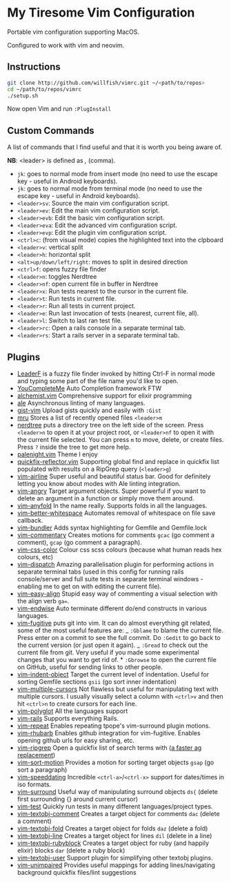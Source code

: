 # My Tiresome Vim Configuration

Portable vim configuration supporting MacOS.

Configured to work with vim and neovim.

## Instructions

```bash
git clone http://github.com/willfish/vimrc.git ~/<path/to/repos>
cd ~/path/to/repos/vimrc
./setup.sh
```

Now open Vim and run `:PlugInstall`

## Custom Commands

A list of commands that I find useful and that it is worth you being aware of.

**NB**: &lt;leader> is defined as _,_ (comma).

-   `jk`: goes to normal mode from insert mode (no need to use the escape key - useful in Android keyboards).
-   `jk`: goes to normal mode from terminal mode (no need to use the escape key - useful in Android keyboards).
-   `<leader>sv`: Source the main vim configuration script.
-   `<leader>ev`: Edit the main vim configuration script.
-   `<leader>evb`: Edit the basic vim configuration script.
-   `<leader>eva`: Edit the advanced vim configuration script.
-   `<leader>evp`: Edit the plugin vim configuration script.
-   `<ctrl>c`: (from visual mode) copies the highlighted text into the clpboard
-   `<leader>v`: vertical split
-   `<leader>h`: horizontal split
-   `<alt>up/down/left/right`: moves to split in desired direction
-   `<ctrl>f`: opens fuzzy file finder
-   `<leader>n`: toggles Nerdtree
-   `<leader>nf`: open current file in buffer in Nerdtree
-   `<leader>x`: Run tests nearest to the cursor in the current file.
-   `<leader>t`: Run tests in current file.
-   `<leader>r`: Run all tests in current project.
-   `<leader>e`: Run last invocation of tests (nearest, current file, all).
-   `<leader>l`: Switch to last ran test file.
-   `<leader>rc`: Open a rails console in a separate terminal tab.
-   `<leader>rs`: Start a rails server in a separate terminal tab.

## Plugins

-   [LeaderF]('<https://github.com/Yggdroot/LeaderF) is a fuzzy file finder invoked by hitting Ctrl-F in normal mode and typing some part of the file name you'd like to open.
-   [YouCompleteMe]('https://github.com/Valloric/YouCompleteMe') Auto Completion framework FTW
-   [alchemist.vim]('https://github.com/slashmili/alchemist.vim') Comprehensive support for elixir programming
-   [ale]('https://github.com/w0rp/ale') Asynchronous linting of many languages.
-   [gist-vim]('https://github.com/mattn/gist-vim') Upload gists quickly and easily with `:Gist`
-   [mru]('https://github.com/yegappan/mru') Stores a list of recently opened files `<leader>m`
-   [nerdtree]('https://github.com/scrooloose/nerdtree') puts a directory tree on the left side of the screen. Press `<leader>n` to open it at your project root, or `<leader>nf` to open it with the current file selected. You can press `m` to move, delete, or create files. Press `?` inside the tree to get more help.
-   [palenight.vim]('https://github.com/drewtempelmeyer/palenight.vim') Theme I enjoy
-   [quickfix-reflector.vim]('https://github.com/stefandtw/quickfix-reflector.vim') Supporting global find and replace in quickfix list populated with results on a RipGrep query (`<leader>g`)
-   [vim-airline]('https://github.com/vim-airline/vim-airline') Super useful and beautiful status bar. Good for definitely letting you know about modes with Ale linting integration.
-   [vim-angry]('https://github.com/b4winckler/vim-angry') Target argument objects. Super powerful if you want to delete an argument in a function or simply move them around.
-   [vim-anyfold]('https://github.com/pseewald/vim-anyfold') In the name really. Supports folds in all the languages.
-   [vim-better-whitespace]('https://github.com/ntpeters/vim-better-whitespace') Automates removal of whitespace on file save callback.
-   [vim-bundler]('https://github.com/tpope/vim-bundler') Adds syntax highlighting for Gemfile and Gemfile.lock
-   [vim-commentary]('https://github.com/tpope/vim-commentary') Creates motions for comments `gcac` (go comment a comment), `gcap` (go comment a paragraph).
-   [vim-css-color]('https://github.com/ap/vim-css-color') Colour css scss colours (because what human reads hex colours, etc)
-   [vim-dispatch]('https://github.com/tpope/vim-dispatch') Amazing parallelisation plugin for performing actions in separate terminal tabs (used in this config for running rails console/server and full suite tests in separate terminal windows - enabling me to get on with editing the current file).
-   [vim-easy-align]('https://github.com/junegunn/vim-easy-align') Stupid easy way of commenting a visual selection with the align verb `ga=`.
-   [vim-endwise]('https://github.com/tpope/vim-endwise') Auto terminate different do/end constructs in various languages.
-   [vim-fugitive]('https://github.com/tpope/vim-fugitive') puts git into vim. It can do almost
    everything git related, some of the most useful features are:
        _ `:Gblame` to blame the current file. Press enter on a commit to see the full commit.
          Do `:Gedit` to go back to the current version (or just open it again).
        _ `:Gread` to check out the current file from git. Very useful if you made some experimental
          changes that you want to get rid of.
        \* `:Gbrowse` to open the current file on GitHub, useful for sending links to other people.
-   [vim-indent-object]('https://github.com/michaeljsmith/vim-indent-object') Target the current level of indentation. Useful for sorting Gemfile sections `gsii` (go sort inner indentation)
-   [vim-multiple-cursors]('https://github.com/terryma/vim-multiple-cursors') Not flawless but useful for manipulating text with multiple cursors. I usually visually select a column with `<ctrl>v` and then hit `<ctrl>n` to create cursors for each line.
-   [vim-polyglot]('https://github.com/sheerun/vim-polyglot') All the languages support
-   [vim-rails]('https://github.com/tpope/vim-rails') Supports everything Rails.
-   [vim-repeat]('https://github.com/tpope/vim-repeat') Enables repeating tpope's vim-surround plugin motions.
-   [vim-rhubarb]('https://github.com/tpope/vim-rhubarb') Enables github integration for vim-fugitive. Enables opening github urls for easy sharing, etc.
-   [vim-ripgrep]('https://github.com/jremmen/vim-ripgrep') Open a quickfix list of search terms with ([a faster ag replacement](https://github.com/ggreer/the_silver_searcher))
-   [vim-sort-motion]('https://github.com/christoomey/vim-sort-motion') Provides a motion for sorting target objects `gsap` (go sort a paragraph)
-   [vim-speeddating]('https://github.com/tpope/vim-speeddating') Incredible `<ctrl-a>`/`<ctrl-x>` support for dates/times in iso formats.
-   [vim-surround]('https://github.com/tpope/vim-surround') Useful way of manipulating surround objects `ds{` (delete first surrounding {} around current cursor)
-   [vim-test]('https://github.com/janko-m/vim-test') Quickly run tests in many different languages/project types.
-   [vim-textobj-comment]('https://github.com/glts/vim-textobj-comment') Creates a target object for comments `dac` (delete a comment)
-   [vim-textobj-fold]('https://github.com/kana/vim-textobj-fold') Creates a target object for folds `daz` (delete a fold)
-   [vim-textobj-line]('https://github.com/kana/vim-textobj-line') Creates a target object for lines `dil` (delete in a line)
-   [vim-textobj-rubyblock]('https://github.com/nelstrom/vim-textobj-rubyblock') Creates a target object for ruby (and happily elixir) blocks `dar` (delete a ruby block)
-   [vim-textobj-user]('https://github.com/kana/vim-textobj-user') Support plugin for simplifying other textobj plugins.
-   [vim-unimpaired]('https://github.com/tpope/vim-unimpaired') Provides useful mappings for adding lines/navigating background quickfix files/lint suggestions
